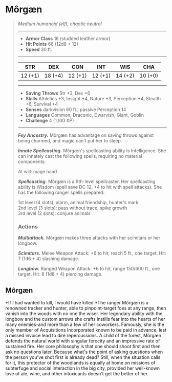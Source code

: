 # Môrgæn
>*Medium humanoid (elf), chaotic neutral*
>___
>- **Armor Class** 16 (studded leather armor)
>- **Hit Points** 66 (12d8 + 12)
>- **Speed** 30 ft.
>___
>|STR|DEX|CON|INT|WIS|CHA|
>|:---:|:---:|:---:|:---:|:---:|:---:|
>|12 (+1)|18 (+4)|12 (+1)|12 (+1)|14 (+2)|10 (+0)|
>___
>- **Saving Throws** Str +3, Dex +6
>- **Skills** Athletics +3, Insight +4, Nature +3, Perception +4, Stealth +6, Survival +4
>- **Senses** darkvision 60 ft., passive Perception 14
>- **Languages** Common, Draconic, Dwarvish, Giant, Goblin
>- **Challenge** 4 (1,100 XP)
>___
>***Fey Ancestry.*** Môrgæn has advantage on saving throws against being charmed, and magic can't put her to sleep.  
>
>***Innate Spellcasting.*** Môrgæn's spellcasting ability is Intelligence. She can innately cast the following spells, requiring no material components:  
>
>At will: mage hand  
>
>
>***Spellcasting.*** Môrgæn is a 9th-level spellcaster. Her spellcasting ability is Wisdom (spell save DC 12, +4 to hit with spell attacks). She has the following ranger spells prepared:  
>
>1st level (4 slots): alarm, animal friendship, hunter's mark  
>2nd level (3 slots): pass without trace, spike growth  
>3rd level (2 slots): conjure animals  
>
>### Actions
>***Multiattack.*** Môrgæn makes three attacks with her scimitars or her longbow.  
>
>***Scimitars.*** Melee Weapon Attack: +6 to hit, reach 5 ft., one target. Hit: 7 (1d6 + 4) slashing damage.  
>
>***Longbow.*** Ranged Weapon Attack: +6 to hit, range 150/600 ft., one target. Hit: 8 (1d8 + 4) piercing damage.
## Môrgæn
*If I had wanted to kill, I would have killed.*The ranger Môrgæn is a renowned tracker and hunter, able to pinpoint-target foes at any range, then vanish into the woods with no one the wiser. Her legendary ability with the longbow and the custom arrows she crafts instills fear into the hearts of her many enemies-and more than a few of her coworkers. Famously, she is the only member of Acquisitions Incorporated known to be paid in advance, lest a missed invoice lead to dire repercussions.
A child of the forest, Môrgæn defends the natural world with singular ferocity and an impressive rate of sustained fire. Her core philosophy is that one should shoot first and then ask no questions later. Because what's the point of asking questions when the person you've shot first is already dead? Still, when the situation calls for it, this protector of the woodlands is equally at home on missions of subterfuge and social interaction in the big city, provided her well-known love of ale, wine, and other intoxicants doesn't get the better of her.